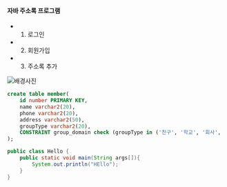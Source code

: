 #### 자바 주소록 프로그램

- 1. 로그인
- 2. 회원가입
- 3. 주소록 추가

![배경사진](http://www.naver.com/img/1)

```sql
create table member(
    id number PRIMARY KEY,
    name varchar2(20),
    phone varchar2(20),
    address varchar2(50),
    groupType varchar2(20),
    CONSTRAINT group_domain check (groupType in ('친구', '학교', '회사', '가족'))
);
```
```java
public class Hello {
    public static void main(String args[]){
        System.out.println("HEllo");
    }
}
```
